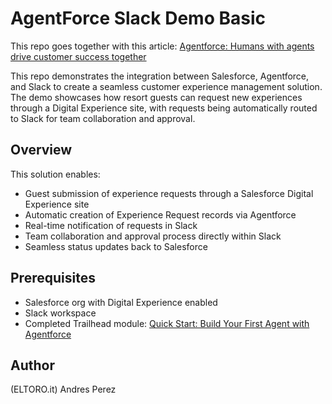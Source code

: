 # AgentForce Slack Demo Basic

This repo goes together with this article: [Agentforce: Humans with agents drive customer success together](https://eltoro.it/agentforce-humans-with-agents-drive-customer-success-together-7d6742c904df)

This repo demonstrates the integration between Salesforce, Agentforce, and Slack to create a seamless customer experience management solution. The demo showcases how resort guests can request new experiences through a Digital Experience site, with requests being automatically routed to Slack for team collaboration and approval.

## Overview

This solution enables:

-   Guest submission of experience requests through a Salesforce Digital Experience site
-   Automatic creation of Experience Request records via Agentforce
-   Real-time notification of requests in Slack
-   Team collaboration and approval process directly within Slack
-   Seamless status updates back to Salesforce

## Prerequisites

-   Salesforce org with Digital Experience enabled
-   Slack workspace
-   Completed Trailhead module: [Quick Start: Build Your First Agent with Agentforce](https://trailhead.salesforce.com)

## Author

(ELTORO.it) Andres Perez
